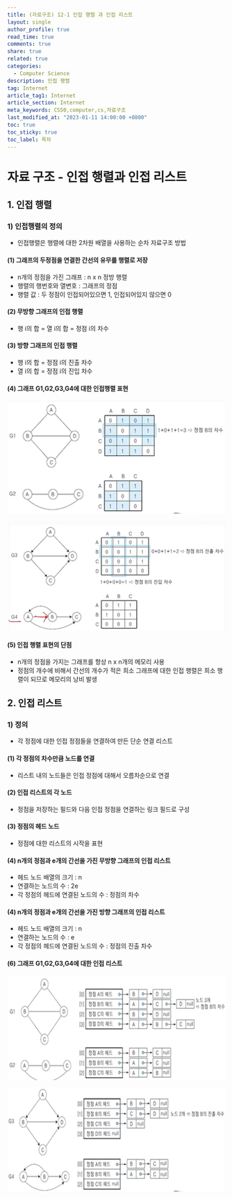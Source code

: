 ```yaml
---
title: (자료구조) 12-1 인접 행렬 과 인접 리스트
layout: single
author_profile: true
read_time: true
comments: true
share: true
related: true
categories:
  - Computer Science
description: 인접 행렬
tag: Internet
article_tag1: Internet
article_section: Internet
meta_keywords: CS50,computer,cs,자료구조
last_modified_at: "2023-01-11 14:00:00 +0800"
toc: true
toc_sticky: true
toc_label: 목차
---
```


# 자료 구조 - 인접 행렬과 인접 리스트

## 1. 인접 행렬

### 1) 인접행렬의 정의

- 인접행렬은 행렬에 대한 2차원 배열을 사용하는 순차 자료구조 방법

#### (1) 그래프의 두정점을 연결한 간선의 유무를 행렬로 저장

- n개의 정점을 가진 그래프 : n x n 정방 행렬
- 행렬의 행번호와 열변호 : 그래프의 정점
- 행렬 값 : 두 정점이 인접되어있으면 1, 인접되어있지 않으면 0

#### (2) 무방향 그래프의 인접 행렬

- 행 i의 합 = 열 i의 합 = 정점 i의 차수

#### (3) 방향 그래프의 인접 행렬

- 행 i의 합 = 정점 i의 진출 차수
- 열 i의 합 = 정점 i의 진입 차수

#### (4) 그래프 G1,G2,G3,G4에 대한 인접행렬 표현

![alt](/assets/images/post/ComputerStudy/632.png)

![alt](/assets/images/post/ComputerStudy/633.png)

#### (5) 인접 행렬 표현의 단점

- n개의 정점을 가지는 그래프를 항상 n x n개의 메모리 사용
- 정점의 개수에 비해서 간선의 개수가 적은 희소 그래프에 대한 인접 행렬은 희소 행렬이 되므로 메모리의 낭비 발생

## 2. 인접 리스트

### 1) 정의

- 각 정점에 대한 인접 정점들을 연결하여 만든 단순 연결 리스트

#### (1) 각 정점의 차수만큼 노드를 연결

- 리스트 내의 노드들은 인접 정점에 대해서 오름차순으로 연결

#### (2) 인접 리스트의 각 노드

- 정점을 저장하는 필드와 다음 인접 정점을 연결하는 링크 필드로 구성

#### (3) 정점의 헤드 노드

- 정점에 대한 리스트의 시작을 표현

#### (4) n개의 정점과 e개의 간선을 가진 무방향 그래프의 인접 리스트

- 헤드 노드 배열의 크기 : n
- 연결하는 노드의 수 : 2e
- 각 정점의 헤드에 연결된 노드의 수 : 정점의 차수

#### (4) n개의 정점과 e개의 간선을 가진 방향 그래프의 인접 리스트

- 헤드 노드 배열의 크기 : n
- 연결하는 노드의 수 : e
- 각 정점의 헤드에 연결된 노드의 수 : 정점의 진출 차수

#### (6) 그래프 G1,G2,G3,G4에 대한 인접 리스트

![alt](/assets/images/post/ComputerStudy/634.png)

![alt](/assets/images/post/ComputerStudy/635.png)
